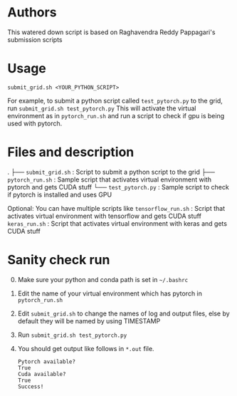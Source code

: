 # Authors
This watered down script is based on Raghavendra Reddy Pappagari's submission scripts

# Usage
`submit_grid.sh <YOUR_PYTHON_SCRIPT>`

For example, to submit a python script called `test_pytorch.py` to the grid, run
`submit_grid.sh test_pytorch.py`
This will activate the virtual environment as in `pytorch_run.sh` and run a script to check if gpu is being used with pytorch.

# Files and description 
.
├── `submit_grid.sh` : Script to submit a python script to the grid
├── `pytorch_run.sh` : Sample script that activates virtual environment with pytorch and gets CUDA stuff
└── `test_pytorch.py` : Sample script to check if pytorch is installed and uses GPU

Optional: You can have multiple scripts like
`tensorflow_run.sh` : Script that activates virtual environment with tensorflow and gets CUDA stuff
`keras_run.sh` : Script that activates virtual environment with keras and gets CUDA stuff

# Sanity check run
0) Make sure your python and conda path is set in `~/.bashrc`
1) Edit the name of your virtual environment which has pytorch in `pytorch_run.sh`
2) Edit `submit_grid.sh` to change the names of log and output files, else by default they will be named by using TIMESTAMP
3) Run `submit_grid.sh test_pytorch.py`
4) You should get output like follows in `*.out` file.

    ```
    Pytorch available?
    True
    Cuda available?
    True
    Success!
    ```
